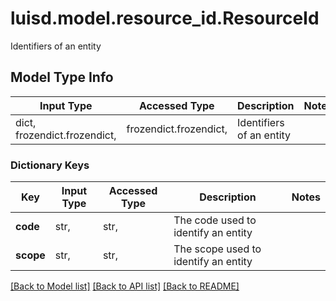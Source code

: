 # luisd.model.resource_id.ResourceId

Identifiers of an entity

## Model Type Info
Input Type | Accessed Type | Description | Notes
------------ | ------------- | ------------- | -------------
dict, frozendict.frozendict,  | frozendict.frozendict,  | Identifiers of an entity | 

### Dictionary Keys
Key | Input Type | Accessed Type | Description | Notes
------------ | ------------- | ------------- | ------------- | -------------
**code** | str,  | str,  | The code used to identify an entity | 
**scope** | str,  | str,  | The scope used to identify an entity | 

[[Back to Model list]](../../README.md#documentation-for-models) [[Back to API list]](../../README.md#documentation-for-api-endpoints) [[Back to README]](../../README.md)


